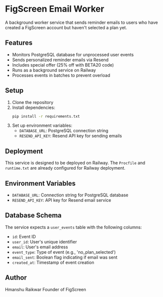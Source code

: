 # FigScreen Email Worker

A background worker service that sends reminder emails to users who have created a FigScreen account but haven't selected a plan yet.

## Features

- Monitors PostgreSQL database for unprocessed user events
- Sends personalized reminder emails via Resend
- Includes special offer (25% off with BETA20 code)
- Runs as a background service on Railway
- Processes events in batches to prevent overload

## Setup

1. Clone the repository
2. Install dependencies:
   ```bash
   pip install -r requirements.txt
   ```
3. Set up environment variables:
   - `DATABASE_URL`: PostgreSQL connection string
   - `RESEND_API_KEY`: Resend API key for sending emails

## Deployment

This service is designed to be deployed on Railway. The `Procfile` and `runtime.txt` are already configured for Railway deployment.

## Environment Variables

- `DATABASE_URL`: Connection string for PostgreSQL database
- `RESEND_API_KEY`: API key for Resend email service

## Database Schema

The service expects a `user_events` table with the following columns:
- `id`: Event ID
- `user_id`: User's unique identifier
- `email`: User's email address
- `event_type`: Type of event (e.g., 'no_plan_selected')
- `email_sent`: Boolean flag indicating if email was sent
- `created_at`: Timestamp of event creation

## Author

Hmanshu Raikwar
Founder of FigScreen 